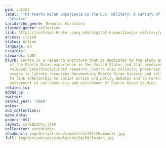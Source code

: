 ```yaml
---
pid: cds154
label: 'The Puerto Rican Experience In The U.S. Military: A Century Of Unheralded
  Service'
caridischo_genre: Thematic Curations
claimed_genre: collection
link: https://centropr.hunter.cuny.edu/digital-humanities/pr-military/puerto-rican-experience-us-military-century-unheralded-service
access: closed
status: Active
language: en
creators:
stewards: CUNY
blurb: Centro is a research institute that is dedicated to the study and interpretation
  of the Puerto Rican experience in the United States and that produces and disseminates
  relevant interdisciplinary research. Centro also collects, preserves, and provides
  access to library resources documenting Puerto Rican history and culture. We seek
  to link scholarship to social action and policy debates and to contribute to the
  betterment of our community and enrichment of Puerto Rican studies.
related_to:
added_by:
twitter:
census_year: '2020'
notes:
sub_collections:
open_data:
order: '061'
layout: caridischo_item
collection: caridischo
thumbnail: img/derivatives/simple/cds154/thumbnail.jpg
full: img/derivatives/simple/cds154/fullwidth.jpg
---
```

